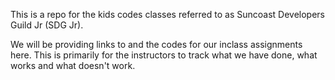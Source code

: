 This is a repo for the kids codes classes referred to as Suncoast Developers Guild Jr (SDG Jr).

We will be providing links to and the codes for our inclass assignments here.  This is primarily for the instructors to track what we have done, what works and what doesn't work.
